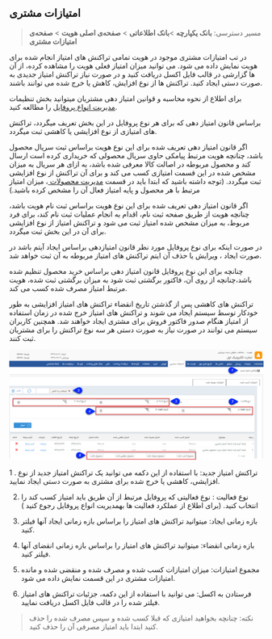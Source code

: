 ﻿## امتیازات مشتری

> مسیر دسترسی:  **بانک یکپارچه** >**بانک اطلاعاتی** > **صفحه‌ی اصلی هویت** > **صفحه‌ی امتیازات مشتری** 

در تب امتیازات مشتری موجود در هویت تمامی تراکنش های امتیاز انجام شده برای هویت نمایش داده می شود. می توانید میزان امتیاز فعلی هویت را مشاهده کرده، از آن ها گزارشی در قالب فایل اکسل دریافت کنید و در صورت نیاز تراکنش امتیاز جدیدی به صورت دستی ایجاد کنید. تراکنش ها از نوع افزایش، کاهش یا خرج شده می توانند باشند.

برای اطلاع از نحوه محاسبه و قوانین امتیاز دهی مشتریان میتوانید بخش تنظیمات[ مدیریت انواع پروفایل](https://github.com/1stco/PayamGostarDocs/blob/master/help2.5.4/Settings/Manage-all-kinds-of-profiles/edit-profile.md) را مطالعه کنید.

براساس قانون امتیاز دهی که برای هر نوع پروفایل در این بخش تعریف میگردد، تراکنش های امتیازی از نوع افزایشی یا کاهشی ثبت میگردد.

اگر قانون امتیاز دهی تعریف شده برای این نوع هویت براساس ثبت سریال محصول باشد، چنانچه هویت مرتبط پیامکی حاوی سریال محصولی که خریداری کرده است ارسال کند و محصول مربوطه در اصالت کالا معرفی شده باشد،   به ازای هر سریال به میزان مشخص شده در این قسمت امتیازی کسب می کند و برای آن تراکنش از نوع افزایشی ثبت میگردد. (توجه داشته باشید که ابتدا باید در قسمت [مدیریت محصولات ](https://github.com/1stco/PayamGostarDocs/blob/master/help%202.5.4/Basic-Information/Product%20management/Product-management.md)، میزان امتیاز مرتبط با هر محصول و پایه امتیاز فعال آن را مشخص کرده باشید.)

اگر قانون امتیاز دهی تعریف شده برای این نوع هویت براساس ثبت نام هویت باشد، چنانچه هویت از طریق صفحه ثبت نام، اقدام به انجام عملیات ثبت نام کند، برای فرد مربوط، به میزان مشخص شده امتیاز ثبت می شود و تراکنش امتیاز از نوع افزایشی برای آن در این بخش ثبت میگردد.

در صورت اینکه برای نوع پروفایل مورد نظر قانون امتیازدهی براساس ایجاد آیتم باشد در صورت ایجاد ، ویرایش یا حذف آن ایتم تراکنش های امتیاز مربوطه به آن ثبت خواهد شد.

چنانچه برای این نوع پروفایل قانون امتیاز دهی براساس خرید محصول تنظیم شده باشد،چنانچه از روی آن، فاکتور برگشتی ثبت شود به میزان برگشتی ثبت شده، هویت مرتبط امتیاز مصرف شده کسب می کند.

تراکنش های کاهشی پس از گذشتن تاریخ انقضاء تراکنش های امتیاز افزایشی به طور خودکار توسط سیستم ایجاد می شوند و تراکنش های امتیاز خرج شده در زمان استفاده از امتیاز هنگام صدور فاکتور فروش برای مشتری ایجاد خواهند شد. همچنین کاربران سیستم می توانند در صورت نیاز به صورت دستی هر سه نوع تراکنش را برای مشتریان ثبت کنند.

![](IdentityPoints.jpg)

1 . تراکنش امتیاز جدید: با استفاده از این دکمه می توانید یک تراکنش امتیاز جدید از نوع افزایشی، کاهشی یا خرج شده برای مشتری به صورت دستی ایجاد نمایید.

2.  نوع فعالیت :  نوع فعالیتی که پروفایل مرتبط از آن طریق باید امتیاز کسب کند را انتخاب کنید.  (برای اطلاع از عملکرد فعالیت ها بهمدیریت انواع پروفایل  رجوع کنید )

3. بازه زمانی ایجاد:  میتوانید تراکنش های امتیاز را براساس بازه زمانی ایجاد آنها فیلتر کنید.

4. بازه زمانی انقضاء: میتوانید تراکنش های امتیاز را براساس بازه زمانی انقضای آنها فیلتر کنید.

6. مجموع امتیازات: میزان امتیازات کسب شده و مصرف شده و منقضی شده و مانده امتیازات مشتری در این قسمت نمایش داده می شود.

7. فرستادن به اکسل: می توانید با استفاده از این دکمه، جزئیات تراکنش های امتیاز فیلتر شده را در قالب فایل اکسل دریافت نمایید.

> نکته: چنانچه بخواهید امتیازی که قبلا کسب شده و سپس مصرف شده را حذف کنید ابتدا باید امتیاز مصرفی آن را حذف کنید.

